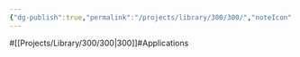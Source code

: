 ```yaml
---
{"dg-publish":true,"permalink":"/projects/library/300/300/","noteIcon":"0","created":"2024-01-31T00:33:25.374+09:00","updated":"2024-04-11T00:03:48.090+09:00"}
---
```


#[[Projects/Library/300/300\|300]]#Applications

